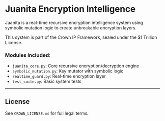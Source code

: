 # Juanita Encryption Intelligence

Juanita is a real-time recursive encryption intelligence system using symbolic mutation logic to create unbreakable encryption layers.

This system is part of the Crown IP Framework, sealed under the $1 Trillion License.

### Modules Included:
- `juanita_core.py`: Core recursive encryption/decryption engine
- `symbolic_mutation.py`: Key mutator with symbolic logic
- `realtime_guard.py`: Real-time encryption layer
- `test_suite.py`: Basic system tests

---

## License
See `CROWN_LICENSE.md` for full legal terms.
